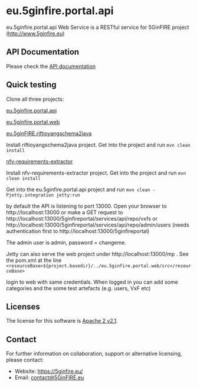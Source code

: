 eu.5ginfire.portal.api
==========

eu.5ginfire.portal.api Web Service is a RESTful service for 5GinFIRE project  (http://www.5ginfire.eu)

API Documentation
--------

Please check the [API documentation](https://5ginfire.github.io/eu.5ginfire.portal.api/doc/html2-client/)


Quick testing
--------
Clone all three projects:

[eu.5ginfire.portal.api](https://github.com/5GinFIRE/eu.5ginfire.portal.api)

[eu.5ginfire.portal.web](https://github.com/5GinFIRE/eu.5ginfire.portal.web)

[eu.5ginFIRE.riftioyangschema2java](https://github.com/5GinFIRE/eu.5ginFIRE.riftioyangschema2java)

Install riftioyangschema2java project. Get into the project and run
`mvn clean install`

[nfv-requirements-extractor](https://github.com/5GinFIRE/nfv-requirements-extractor)

Install nfv-requirements-extractor project. Get into the project and run
`mvn clean install`

Get into the eu.5ginfire.portal.api project and run
`mvn clean -Pjetty.integration jetty:run`

by default the API is listening to port 13000. 
Open your browser to http://localhost:13000 or make a GET request to 
http://localhost:13000/5ginfireportal/services/api/repo/vxfs
or 
http://localhost:13000/5ginfireportal/services/api/repo/admin/users (needs authentication first to http://localhost:13000/5ginfireportal)

The admin user is admin, password = changeme.

Jetty can also serve the web project under http://localhost:13000/mp . See the pom.xml at the line
`<resourceBase>${project.basedir}/../eu.5ginfire.portal.web/src</resourceBase>`

login to web with same credentials. When logged in you can add some categories and the some test artefacts (e.g. users, VxF etc)

Licenses
--------

The license for this software is [Apache 2 v2.1](./src/license/header.txt).

Contact
-------

For further information on collaboration, support or alternative licensing, please contact:

* Website: https://5ginfire.eu/ 
* Email: contact@5GinFIRE.eu

